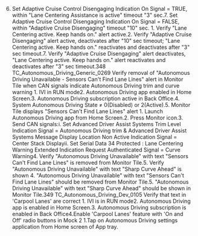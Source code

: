 6. Set Adaptive Cruise Control Disengaging Indication On Signal = TRUE, within "Lane Centering Assistance is active" timeout "3" sec.7. Set Adaptive Cruise Control Disengaging Indication On Signal = FALSE, within "Adaptive Cruise Disengaging" timeout "10" sec. 1. Verify "Lane Centering active. Keep hands on." alert active.2. Verify "Adaptive Cruise Disengaging" alert active, deactivates after "10" sec timeout; "Lane Centering active. Keep hands on." reactivates and deactivates after "3" sec timeout.7. Verify "Adaptive Cruise Disengaging" alert deactivates, "Lane Centering active. Keep hands on." alert reactivates and deactivates after "3" sec timeout.348 TC_Autonomous_Driving_Generic_0269 Verify removal of "Autonomous Driving Unavailable - Sensors Can't Find Lane Lines" alert in Monitor Tile when CAN signals indicate Autonomous Driving trim and curve warning 1. IVI in RUN mode2. Autonomous Driving app enabled in Home Screen.3. Autonomous Driving subscription active in Back Office.4. System Autonomous Driving State ≠ 0(Disabled) or 2(Active).5. Monitor Tile displays "Sensors Can't Find Lane Lines" alert 1. Launch Autonomous Driving app from Home Screen.2. Press Monitor icon.3. Send CAN signals:i. Set Advanced Driver Assist Systems Trim Level Indication Signal = Autonomous Driving trim & Advanced Driver Assist Systems Message Display Location Non Active Indication Signal = Center Stack Displayii. Set Serial Data 34 Protected : Lane Centering Warning Extended Indication Request Authenticated Signal = Curve Warning4. Verify "Autonomous Driving Unavailable" with text "Sensors Can't Find Lane Lines" is removed from Monitor Tile.5. Verify "Autonomous Driving Unavailable" with text "Sharp Curve Ahead" is shown 4. "Autonomous Driving Unavailable" with text "Sensors Can't Find Lane Lines" should be removed from Monitor Tile.5. "Autonomous Driving Unavailable" with text "Sharp Curve Ahead" should be shown in Monitor Tile.349 TC_Autonomous_Driving_Dev_0105 Verify that text in 'Carpool Lanes' are correct 1. IVI is in RUN mode2. Autonomous Driving app is enabled in Home Screen.3. Autonomous Driving subscription is enabled in Back Office4.Enable 'Carpool Lanes' feature with 'On and Off' radio buttons in Mock 2 1.Tap on Autonomous Driving settings application from Home screen of App tray.